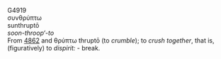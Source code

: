 <body>
  <p>G4919<br>  συνθρύπτω  <br> sunthruptō  <br><i>soon-throop‘-to </i><br>From <a href="g4862.htm">4862</a> and   θρύπτω    thruptō   (to <i>crumble</i>); to <i>crush</i> <i>together</i>, that is, (figuratively) to <i>dispirit:</i> - break.<br></p>
 </body>